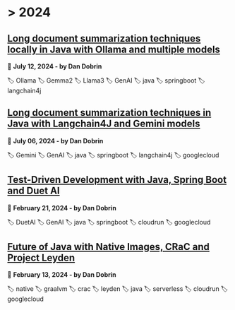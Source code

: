 
# > 2024
## [Long document summarization techniques locally in Java with Ollama and multiple models](_posts/2024-07-12-Long-document-summarization-techniques-locally-Java-with-Ollama-multiple-models.md)
📅 __July 12, 2024 - by Dan Dobrin__

🏷️ Ollama 🏷️ Gemma2 🏷️ Llama3 🏷️ GenAI 🏷️ java 🏷️ springboot 🏷️ langchain4j

## [Long document summarization techniques in Java with Langchain4J and Gemini models](_posts/2024-07-06-Long-document-summarization-techniques-Java-with-Gemini-models.md)
📅 __July 06, 2024 - by Dan Dobrin__

🏷️ Gemini 🏷️ GenAI 🏷️ java 🏷️ springboot 🏷️ langchain4j 🏷️ googlecloud

## [Test-Driven Development with Java, Spring Boot and Duet AI](_posts/2024-02-21-TDD-with-Java-Spring-Boot-and-DuetAI.md)
📅 __February 21, 2024 - by Dan Dobrin__

🏷️ DuetAI 🏷️ GenAI 🏷️ java 🏷️ springboot 🏷️ cloudrun 🏷️ googlecloud

## [Future of Java with Native Images, CRaC and Project Leyden](_posts/2024-02-13-Future-of-Java.md)
📅 __February 13, 2024 - by Dan Dobrin__

🏷️ native 🏷️ graalvm 🏷️ crac 🏷️ leyden 🏷️ java 🏷️ serverless 🏷️ cloudrun 🏷️ googlecloud


